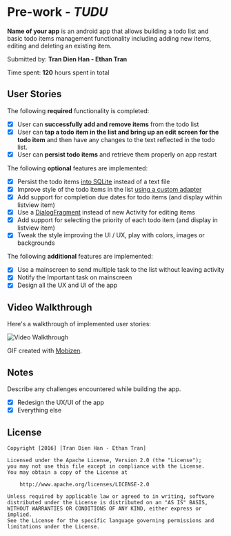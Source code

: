 # Pre-work - *TUDU*

**Name of your app** is an android app that allows building a todo list and basic todo items management functionality including adding new items, editing and deleting an existing item.

Submitted by: **Tran Dien Han - Ethan Tran**

Time spent: **120** hours spent in total

## User Stories

The following **required** functionality is completed:

* [x] User can **successfully add and remove items** from the todo list
* [x] User can **tap a todo item in the list and bring up an edit screen for the todo item** and then have any changes to the text reflected in the todo list.
* [x] User can **persist todo items** and retrieve them properly on app restart

The following **optional** features are implemented:

* [x] Persist the todo items [into SQLite](http://guides.codepath.com/android/Persisting-Data-to-the-Device#sqlite) instead of a text file
* [x] Improve style of the todo items in the list [using a custom adapter](http://guides.codepath.com/android/Using-an-ArrayAdapter-with-ListView)
* [x] Add support for completion due dates for todo items (and display within listview item)
* [x] Use a [DialogFragment](http://guides.codepath.com/android/Using-DialogFragment) instead of new Activity for editing items
* [x] Add support for selecting the priority of each todo item (and display in listview item)
* [x] Tweak the style improving the UI / UX, play with colors, images or backgrounds

The following **additional** features are implemented:

* [x] Use a mainscreen to send multiple task to the list without leaving activity
* [x] Notify the Important task on mainscreen
* [x] Design all the UX and UI of the app

## Video Walkthrough 

Here's a walkthrough of implemented user stories:

<img src='http://imgur.com/Daz3SR3' title='Video Walkthrough' width='' alt='Video Walkthrough' />

GIF created with [Mobizen](https://www.mobizen.com/?locale=en).

## Notes

Describe any challenges encountered while building the app.

* [x] Redesign the UX/UI of the app
* [x] Everything else

## License

    Copyright [2016] [Tran Dien Han - Ethan Tran]

    Licensed under the Apache License, Version 2.0 (the "License");
    you may not use this file except in compliance with the License.
    You may obtain a copy of the License at

        http://www.apache.org/licenses/LICENSE-2.0

    Unless required by applicable law or agreed to in writing, software
    distributed under the License is distributed on an "AS IS" BASIS,
    WITHOUT WARRANTIES OR CONDITIONS OF ANY KIND, either express or implied.
    See the License for the specific language governing permissions and
    limitations under the License.
